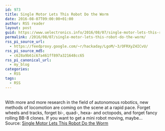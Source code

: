 ```yaml
---
id: 973
title: Single Motor Lets This Robot Do the Worm
date: 2016-08-07T09:00:00+01:00
author: RSS reader
layout: post
guid: https://www.uelectronics.info/2016/08/07/single-motor-lets-this-robot-do-the-worm/
permalink: /2016/08/07/single-motor-lets-this-robot-do-the-worm/
rss_pi_source_url:
  - https://feedproxy.google.com/~r/hackaday/LgoM/~3/OFRXyZ4ICvU/
rss_pi_source_md5:
  - c628a9b61c67a461ff897a321648cc65
rss_pi_canonical_url:
  - my_blog
categories:
  - RSS
tags:
  - RSS
---
```

&#013;  
With more and more research in the field of autonomous robotics, new methods of locomotion are coming on the scene at a rapid pace. Forget wheels and tracks, forget bi-, quad-, hexa- and octopods, and forget fancy rolling BB-8 clones. If you want to get a mini robot moving, maybe…&#013;  
Source: <a href="https://feedproxy.google.com/~r/hackaday/LgoM/~3/OFRXyZ4ICvU/" target="_blank">Single Motor Lets This Robot Do the Worm</a>